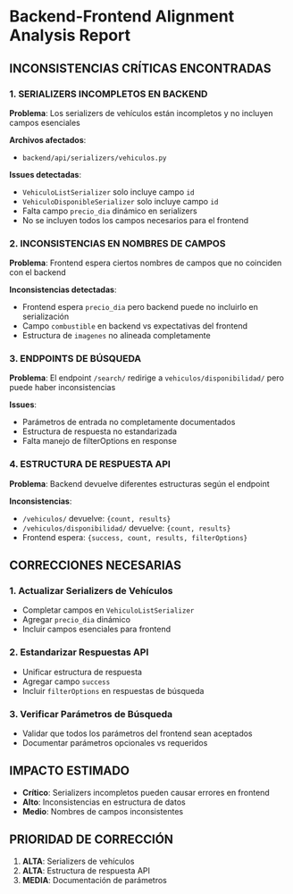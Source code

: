 # Backend-Frontend Alignment Analysis Report

## INCONSISTENCIAS CRÍTICAS ENCONTRADAS

### 1. SERIALIZERS INCOMPLETOS EN BACKEND
**Problema**: Los serializers de vehículos están incompletos y no incluyen campos esenciales

**Archivos afectados**:
- `backend/api/serializers/vehiculos.py`

**Issues detectadas**:
- `VehiculoListSerializer` solo incluye campo `id`
- `VehiculoDisponibleSerializer` solo incluye campo `id`
- Falta campo `precio_dia` dinámico en serializers
- No se incluyen todos los campos necesarios para el frontend

### 2. INCONSISTENCIAS EN NOMBRES DE CAMPOS
**Problema**: Frontend espera ciertos nombres de campos que no coinciden con el backend

**Inconsistencias detectadas**:
- Frontend espera `precio_dia` pero backend puede no incluirlo en serialización
- Campo `combustible` en backend vs expectativas del frontend
- Estructura de `imagenes` no alineada completamente

### 3. ENDPOINTS DE BÚSQUEDA
**Problema**: El endpoint `/search/` redirige a `vehiculos/disponibilidad/` pero puede haber inconsistencias

**Issues**:
- Parámetros de entrada no completamente documentados
- Estructura de respuesta no estandarizada
- Falta manejo de filterOptions en response

### 4. ESTRUCTURA DE RESPUESTA API
**Problema**: Backend devuelve diferentes estructuras según el endpoint

**Inconsistencias**:
- `/vehiculos/` devuelve: `{count, results}`
- `/vehiculos/disponibilidad/` devuelve: `{count, results}`
- Frontend espera: `{success, count, results, filterOptions}`

## CORRECCIONES NECESARIAS

### 1. Actualizar Serializers de Vehículos
- Completar campos en `VehiculoListSerializer`
- Agregar `precio_dia` dinámico
- Incluir campos esenciales para frontend

### 2. Estandarizar Respuestas API
- Unificar estructura de respuesta
- Agregar campo `success`
- Incluir `filterOptions` en respuestas de búsqueda

### 3. Verificar Parámetros de Búsqueda
- Validar que todos los parámetros del frontend sean aceptados
- Documentar parámetros opcionales vs requeridos

## IMPACTO ESTIMADO
- **Crítico**: Serializers incompletos pueden causar errores en frontend
- **Alto**: Inconsistencias en estructura de datos
- **Medio**: Nombres de campos inconsistentes

## PRIORIDAD DE CORRECCIÓN
1. **ALTA**: Serializers de vehículos
2. **ALTA**: Estructura de respuesta API
3. **MEDIA**: Documentación de parámetros
